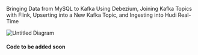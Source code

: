 
Bringing Data from MySQL to Kafka Using Debezium, Joining Kafka Topics with Flink, Upserting into a New Kafka Topic, and Ingesting into Hudi Real-Time


![Untitled Diagram](https://github.com/soumilshah1995/DebeziumFlinkHudiSync/assets/39345855/0299bd2a-7207-4083-9c07-555dc0e5ec11)


#### Code to be added soon 
